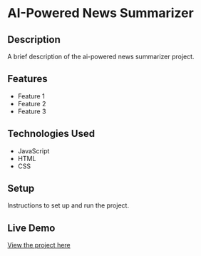 # AI-Powered News Summarizer

## Description

A brief description of the ai-powered news summarizer project.

## Features

- Feature 1
- Feature 2
- Feature 3

## Technologies Used

- JavaScript
- HTML
- CSS

## Setup

Instructions to set up and run the project.

## Live Demo

[View the project here](https://deepakkumar55.github.io/200-JAVASCRIPT-PROJECT/154-154-ai_powered_news_summarizer/)
